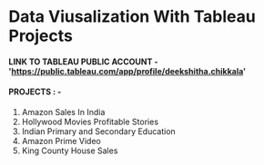 # Data Viusalization With Tableau Projects

#### LINK TO TABLEAU PUBLIC ACCOUNT - 'https://public.tableau.com/app/profile/deekshitha.chikkala'

#### PROJECTS : -

1. Amazon Sales In India
2. Hollywood Movies Profitable Stories
3. Indian Primary and Secondary Education
4. Amazon Prime Video
5. King County House Sales

